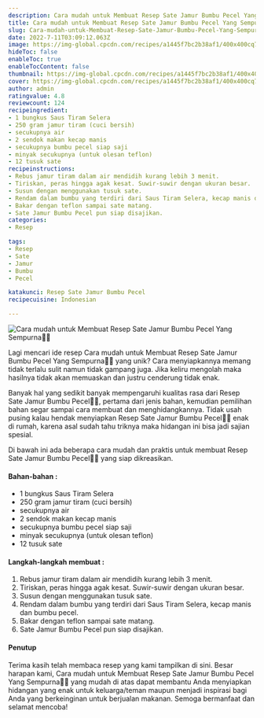 ```yaml
---
description: Cara mudah untuk Membuat Resep Sate Jamur Bumbu Pecel Yang Sempurna"
title: Cara mudah untuk Membuat Resep Sate Jamur Bumbu Pecel Yang Sempurna
slug: Cara-mudah-untuk-Membuat-Resep-Sate-Jamur-Bumbu-Pecel-Yang-Sempurna
date: 2022-7-11T03:09:12.063Z
image: https://img-global.cpcdn.com/recipes/a1445f7bc2b38af1/400x400cq70/photo.jpg
hideToc: false
enableToc: true
enableTocContent: false
thumbnail: https://img-global.cpcdn.com/recipes/a1445f7bc2b38af1/400x400cq70/photo.jpg
cover: https://img-global.cpcdn.com/recipes/a1445f7bc2b38af1/400x400cq70/photo.jpg
author: admin
ratingvalue: 4.8
reviewcount: 124
recipeingredient:
- 1 bungkus Saus Tiram Selera
- 250 gram jamur tiram (cuci bersih)
- secukupnya air
- 2 sendok makan kecap manis
- secukupnya bumbu pecel siap saji
- minyak secukupnya (untuk olesan teflon)
- 12 tusuk sate
recipeinstructions:
- Rebus jamur tiram dalam air mendidih kurang lebih 3 menit.
- Tiriskan, peras hingga agak kesat. Suwir-suwir dengan ukuran besar.
- Susun dengan menggunakan tusuk sate.
- Rendam dalam bumbu yang terdiri dari Saus Tiram Selera, kecap manis dan bumbu pecel.
- Bakar dengan teflon sampai sate matang.
- Sate Jamur Bumbu Pecel pun siap disajikan.
categories:
- Resep

tags:
- Resep
- Sate
- Jamur
- Bumbu
- Pecel

katakunci: Resep Sate Jamur Bumbu Pecel
recipecuisine: Indonesian

---
```


![Cara mudah untuk Membuat Resep Sate Jamur Bumbu Pecel Yang Sempurna👩‍🍳](https://img-global.cpcdn.com/recipes/a1445f7bc2b38af1/400x400cq70/photo.jpg)

Lagi mencari ide resep Cara mudah untuk Membuat Resep Sate Jamur Bumbu Pecel Yang Sempurna👩‍🍳 yang unik? Cara menyiapkannya memang tidak terlalu sulit namun tidak gampang juga. Jika keliru mengolah maka hasilnya tidak akan memuaskan dan justru cenderung tidak enak.

Banyak hal yang sedikit banyak mempengaruhi kualitas rasa dari Resep Sate Jamur Bumbu Pecel👩‍🍳, pertama dari jenis bahan, kemudian pemilihan bahan segar sampai cara membuat dan menghidangkannya. Tidak usah pusing kalau hendak menyiapkan Resep Sate Jamur Bumbu Pecel👩‍🍳 enak di rumah, karena asal sudah tahu triknya maka hidangan ini bisa jadi sajian spesial.

Di bawah ini ada beberapa cara mudah dan praktis untuk membuat Resep Sate Jamur Bumbu Pecel👩‍🍳 yang siap dikreasikan.

<!--inarticleads1-->

#### Bahan-bahan :

- 1 bungkus Saus Tiram Selera
- 250 gram jamur tiram (cuci bersih)
- secukupnya air
- 2 sendok makan kecap manis
- secukupnya bumbu pecel siap saji
- minyak secukupnya (untuk olesan teflon)
- 12 tusuk sate

<!--inarticleads2-->

#### Langkah-langkah membuat :

1. Rebus jamur tiram dalam air mendidih kurang lebih 3 menit.
1. Tiriskan, peras hingga agak kesat. Suwir-suwir dengan ukuran besar.
1. Susun dengan menggunakan tusuk sate.
1. Rendam dalam bumbu yang terdiri dari Saus Tiram Selera, kecap manis dan bumbu pecel.
1. Bakar dengan teflon sampai sate matang.
1. Sate Jamur Bumbu Pecel pun siap disajikan.

#### Penutup

Terima kasih telah membaca resep yang kami tampilkan di sini. Besar harapan kami, Cara mudah untuk Membuat Resep Sate Jamur Bumbu Pecel Yang Sempurna👩‍🍳 yang mudah di atas dapat membantu Anda menyiapkan hidangan yang enak untuk keluarga/teman maupun menjadi inspirasi bagi Anda yang berkeinginan untuk berjualan makanan. Semoga bermanfaat dan selamat mencoba!